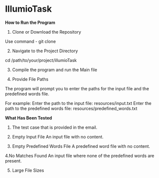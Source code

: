 # IllumioTask

**How to Run the Program**

1. Clone or Download the Repository

  Use command - git clone <repository-url>


2. Navigate to the Project Directory

  cd /path/to/your/project/illumioTask

3. Compile the program and run the Main file

4. Provide File Paths

  The program will prompt you to enter the paths for the input file and the predefined words file. 

  For example:
    Enter the path to the input file:
    resources/input.txt
    Enter the path to the predefined words file:
    resources/predefined_words.txt


**What Has Been Tested**

1. The test case that is provided in the email.

2. Empty Input File
    An input file with no content.
   
3. Empty Predefined Words File
    A predefined word file with no content.
   
4.No Matches Found
    An input file where none of the predefined words are present.
    
5. Large File Sizes
